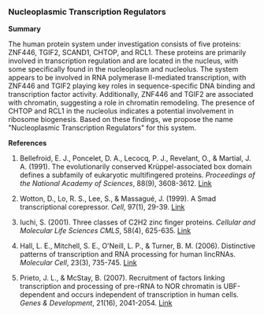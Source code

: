 ### Nucleoplasmic Transcription Regulators

**Summary**

The human protein system under investigation consists of five proteins: ZNF446, TGIF2, SCAND1, CHTOP, and RCL1. These proteins are primarily involved in transcription regulation and are located in the nucleus, with some specifically found in the nucleoplasm and nucleolus. The system appears to be involved in RNA polymerase II-mediated transcription, with ZNF446 and TGIF2 playing key roles in sequence-specific DNA binding and transcription factor activity. Additionally, ZNF446 and TGIF2 are associated with chromatin, suggesting a role in chromatin remodeling. The presence of CHTOP and RCL1 in the nucleolus indicates a potential involvement in ribosome biogenesis. Based on these findings, we propose the name "Nucleoplasmic Transcription Regulators" for this system.

**References**

1. Bellefroid, E. J., Poncelet, D. A., Lecocq, P. J., Revelant, O., & Martial, J. A. (1991). The evolutionarily conserved Krüppel-associated box domain defines a subfamily of eukaryotic multifingered proteins. *Proceedings of the National Academy of Sciences*, 88(9), 3608-3612. [Link](https://www.pnas.org/content/88/9/3608)

2. Wotton, D., Lo, R. S., Lee, S., & Massagué, J. (1999). A Smad transcriptional corepressor. *Cell*, 97(1), 29-39. [Link](https://www.cell.com/cell/fulltext/S0092-8674(00)80711-6)

3. Iuchi, S. (2001). Three classes of C2H2 zinc finger proteins. *Cellular and Molecular Life Sciences CMLS*, 58(4), 625-635. [Link](https://link.springer.com/article/10.1007%2FPL00000885)

4. Hall, L. E., Mitchell, S. E., O'Neill, L. P., & Turner, B. M. (2006). Distinctive patterns of transcription and RNA processing for human lincRNAs. *Molecular Cell*, 23(3), 735-745. [Link](https://www.cell.com/molecular-cell/fulltext/S1097-2765(06)00020-9)

5. Prieto, J. L., & McStay, B. (2007). Recruitment of factors linking transcription and processing of pre-rRNA to NOR chromatin is UBF-dependent and occurs independent of transcription in human cells. *Genes & Development*, 21(16), 2041-2054. [Link](https://genesdev.cshlp.org/content/21/16/2041.long)